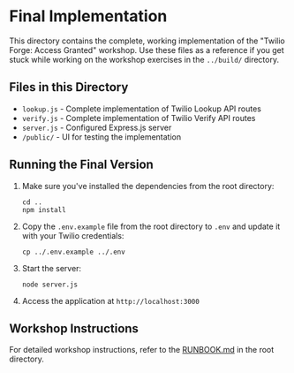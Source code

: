# Final Implementation

This directory contains the complete, working implementation of the "Twilio Forge: Access Granted" workshop. Use these files as a reference if you get stuck while working on the workshop exercises in the `../build/` directory.

## Files in this Directory

- `lookup.js` - Complete implementation of Twilio Lookup API routes
- `verify.js` - Complete implementation of Twilio Verify API routes
- `server.js` - Configured Express.js server
- `/public/` - UI for testing the implementation

## Running the Final Version

1. Make sure you've installed the dependencies from the root directory:
   ```
   cd ..
   npm install
   ```

2. Copy the `.env.example` file from the root directory to `.env` and update it with your Twilio credentials:
   ```
   cp ../.env.example ../.env
   ```

3. Start the server:
   ```
   node server.js
   ```

4. Access the application at `http://localhost:3000`

## Workshop Instructions

For detailed workshop instructions, refer to the [RUNBOOK.md](../RUNBOOK.md) in the root directory.